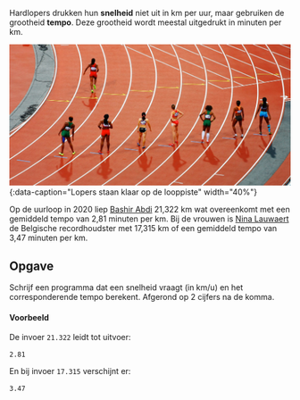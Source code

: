 Hardlopers drukken hun **snelheid** niet uit in km per uur, maar gebruiken de grootheid **tempo**. Deze grootheid wordt meestal uitgedrukt in minuten per km.

![Running track](media/running_track.jpg "Lopers staan klaar op de looppiste"){:data-caption="Lopers staan klaar op de looppiste" width="40%"}

Op de uurloop in 2020 liep <a href='https://nl.wikipedia.org/wiki/Bashir_Abdi' target='_blank'>Bashir Abdi</a> 21,322 km wat overeenkomt met een gemiddeld tempo van 2,81 minuten per km. Bij de vrouwen is <a href='https://nl.wikipedia.org/wiki/Nina_Lauwaert' target='_blank'>Nina Lauwaert</a> de Belgische recordhoudster met 17,315 km of een gemiddeld tempo van 3,47 minuten per km.

## Opgave
Schrijf een programma dat een snelheid vraagt (in km/u) en het corresponderende tempo berekent. Afgerond op 2 cijfers na de komma.


#### Voorbeeld
De invoer `21.322` leidt tot uitvoer:
```
2.81
```

En bij invoer `17.315` verschijnt er:
```
3.47
```
